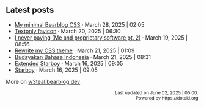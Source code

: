 ## Latest posts

<!-- blog start -->
- [My minimal Bearblog CSS](https://w3teal.bearblog.dev/my-minimal-bearblog-css/) · March 28, 2025 | 02:05
- [Textonly favicon](https://w3teal.bearblog.dev/textonly-favicon/) · March 20, 2025 | 06:30
- [I never paying (Me and proprietary software pt. 2)](https://w3teal.bearblog.dev/i-never-paying-me-and-proprietary-software-pt-2/) · March 19, 2025 | 08:56
- [Rewrite my CSS theme](https://w3teal.bearblog.dev/rewrite-my-css-theme/) · March 21, 2025 | 01:09
- [Budayakan Bahasa Indonesia](https://w3teal.bearblog.dev/budayakan-bahasa-indonesia/) · March 21, 2025 | 08:31
- [Extended Starboy](https://w3teal.bearblog.dev/extended-starboy/) · March 16, 2025 | 09:05
- [Starboy](https://w3teal.bearblog.dev/starboy/) · March 16, 2025 | 09:05

More on [w3teal.bearblog.dev](https://w3teal.bearblog.dev/posts/)
<!-- blog end -->

<p align="right">
<sub>Last updated on <!-- last_updated start -->June 02, 2025 | 05:00.<!-- last_updated end --></sub> <br>
<sub>Powered by https://doteki.org</sub>
</p>

<!-- Powered by https://doteki.org -->
